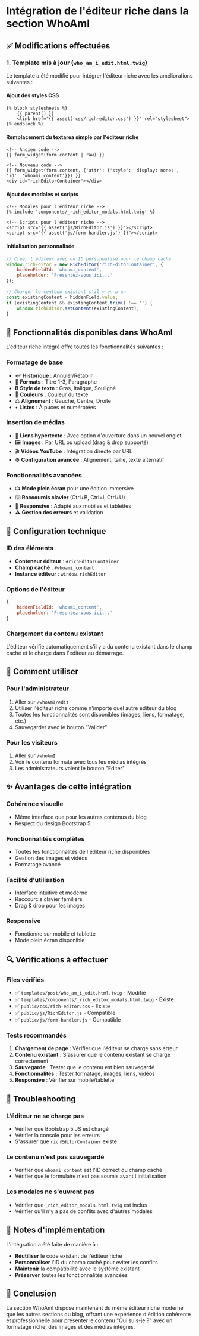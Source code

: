 # Intégration de l'éditeur riche dans la section WhoAmI

## ✅ Modifications effectuées

### 1. Template mis à jour (`who_am_i_edit.html.twig`)

Le template a été modifié pour intégrer l'éditeur riche avec les améliorations suivantes :

#### **Ajout des styles CSS**
```twig
{% block stylesheets %}
    {{ parent() }}
    <link href="{{ asset('css/rich-editor.css') }}" rel="stylesheet">
{% endblock %}
```

#### **Remplacement du textarea simple par l'éditeur riche**
```twig
<!-- Ancien code -->
{{ form_widget(form.content | raw) }}

<!-- Nouveau code -->
{{ form_widget(form.content, {'attr': {'style': 'display: none;', 'id': 'whoami_content'}}) }}
<div id="richEditorContainer"></div>
```

#### **Ajout des modales et scripts**
```twig
<!-- Modales pour l'éditeur riche -->
{% include 'components/_rich_editor_modals.html.twig' %}

<!-- Scripts pour l'éditeur riche -->
<script src="{{ asset('js/RichEditor.js') }}"></script>
<script src="{{ asset('js/form-handler.js') }}"></script>
```

#### **Initialisation personnalisée**
```javascript
// Créer l'éditeur avec un ID personnalisé pour le champ caché
window.richEditor = new RichEditor('richEditorContainer', {
    hiddenFieldId: 'whoami_content',
    placeholder: 'Présentez-vous ici...'
});

// Charger le contenu existant s'il y en a un
const existingContent = hiddenField.value;
if (existingContent && existingContent.trim() !== '') {
    window.richEditor.setContent(existingContent);
}
```

## 🎯 Fonctionnalités disponibles dans WhoAmI

L'éditeur riche intégré offre toutes les fonctionnalités suivantes :

### **Formatage de base**
- ↩️ **Historique** : Annuler/Rétablir
- 📝 **Formats** : Titre 1-3, Paragraphe
- **B** **Style de texte** : Gras, Italique, Souligné
- 🎨 **Couleurs** : Couleur du texte
- ⚖️ **Alignement** : Gauche, Centre, Droite
- • **Listes** : À puces et numérotées

### **Insertion de médias**
- 🔗 **Liens hypertexte** : Avec option d'ouverture dans un nouvel onglet
- 🖼️ **Images** : Par URL ou upload (drag & drop supporté)
- 🎬 **Vidéos YouTube** : Intégration directe par URL
- ⚙️ **Configuration avancée** : Alignement, taille, texte alternatif

### **Fonctionnalités avancées**
- 📺 **Mode plein écran** pour une édition immersive
- ⌨️ **Raccourcis clavier** (Ctrl+B, Ctrl+I, Ctrl+U)
- 📱 **Responsive** : Adapté aux mobiles et tablettes
- ⚠️ **Gestion des erreurs** et validation

## 🔧 Configuration technique

### **ID des éléments**
- **Conteneur éditeur** : `#richEditorContainer`
- **Champ caché** : `#whoami_content`
- **Instance éditeur** : `window.richEditor`

### **Options de l'éditeur**
```javascript
{
    hiddenFieldId: 'whoami_content',
    placeholder: 'Présentez-vous ici...'
}
```

### **Chargement du contenu existant**
L'éditeur vérifie automatiquement s'il y a du contenu existant dans le champ caché et le charge dans l'éditeur au démarrage.

## 🚀 Comment utiliser

### **Pour l'administrateur**
1. Aller sur `/whoAmI/edit`
2. Utiliser l'éditeur riche comme n'importe quel autre éditeur du blog
3. Toutes les fonctionnalités sont disponibles (images, liens, formatage, etc.)
4. Sauvegarder avec le bouton "Valider"

### **Pour les visiteurs**
1. Aller sur `/whoAmI`
2. Voir le contenu formaté avec tous les médias intégrés
3. Les administrateurs voient le bouton "Editer"

## ✨ Avantages de cette intégration

### **Cohérence visuelle**
- Même interface que pour les autres contenus du blog
- Respect du design Bootstrap 5

### **Fonctionnalités complètes**
- Toutes les fonctionnalités de l'éditeur riche disponibles
- Gestion des images et vidéos
- Formatage avancé

### **Facilité d'utilisation**
- Interface intuitive et moderne
- Raccourcis clavier familiers
- Drag & drop pour les images

### **Responsive**
- Fonctionne sur mobile et tablette
- Mode plein écran disponible

## 🔍 Vérifications à effectuer

### **Files vérifiés**
- ✅ `templates/post/who_am_i_edit.html.twig` - Modifié
- ✅ `templates/components/_rich_editor_modals.html.twig` - Existe
- ✅ `public/css/rich-editor.css` - Existe
- ✅ `public/js/RichEditor.js` - Compatible
- ✅ `public/js/form-handler.js` - Compatible

### **Tests recommandés**
1. **Chargement de page** : Vérifier que l'éditeur se charge sans erreur
2. **Contenu existant** : S'assurer que le contenu existant se charge correctement
3. **Sauvegarde** : Tester que le contenu est bien sauvegardé
4. **Fonctionnalités** : Tester formatage, images, liens, vidéos
5. **Responsive** : Vérifier sur mobile/tablette

## 🐛 Troubleshooting

### **L'éditeur ne se charge pas**
- Vérifier que Bootstrap 5 JS est chargé
- Vérifier la console pour les erreurs
- S'assurer que `richEditorContainer` existe

### **Le contenu n'est pas sauvegardé**
- Vérifier que `whoami_content` est l'ID correct du champ caché
- Vérifier que le formulaire n'est pas soumis avant l'initialisation

### **Les modales ne s'ouvrent pas**
- Vérifier que `_rich_editor_modals.html.twig` est inclus
- Vérifier qu'il n'y a pas de conflits avec d'autres modales

## 📝 Notes d'implémentation

L'intégration a été faite de manière à :
- **Réutiliser** le code existant de l'éditeur riche
- **Personnaliser** l'ID du champ caché pour éviter les conflits
- **Maintenir** la compatibilité avec le système existant
- **Préserver** toutes les fonctionnalités avancées

## 🎉 Conclusion

La section WhoAmI dispose maintenant du même éditeur riche moderne que les autres sections du blog, offrant une expérience d'édition cohérente et professionnelle pour présenter le contenu "Qui suis-je ?" avec un formatage riche, des images et des médias intégrés.
